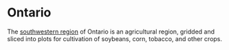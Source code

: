 # Ontario

The [southwestern region](http://en.wikipedia.org/wiki/Southwestern_Ontario) of Ontario is an agricultural region, gridded and sliced into plots for cultivation of soybeans, corn, tobacco, and other crops.